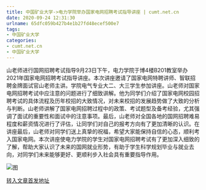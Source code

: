 ```yaml
---
title: 中国矿业大学->电力学院举办国家电网招聘考试指导讲座 | cumt.net.cn
date: 2020-09-24 12:31:30
urlname: 65dfc059b427b4e1b27fd48ecef500e7
tags: 
- 中国矿业大学
categories:
- cumt.net.cn
- 中国矿业大学
---
```

山老师进行国网招聘考试指导9月23日下午，电力学院于博4楼B201教室举办2021年国家电网招聘考试指导讲座。本次讲座邀请了国家电网特聘讲师、智联招聘金牌面试官山老师主讲。学院电气专业大二、大三学生参加讲座。山老师对国家电网招聘考试中应注意的问题进行了细致讲解。他为同学们介绍了国家电网校园招聘考试的具体流程及历年校招的大致情况，对未来校招的发展趋势做了大致的分析与判断。山老师讲解了国家电网招聘过程中的政策、考试题型及备考经验，尤其强调了面试的重要性和面试中的注意事项。最后，山老师对全国各地的国网招聘难易程度和薪资情况进行了评估，让同学们对自己的报考方向有了更加清晰的认识。在讲座最后，山老师对同学们送上真挚的祝福，希望大家能保持自信的心态，顺利考入国家电网。本次讲座使电力学院的学生对国家电网招聘考试有了更加深入细致的了解，帮助大家认识了未来的国网就业形势，有助于学生科学规划毕业与就业去向，对同学们未来能够更好、更顺利步入社会具有重要指导作用。

![图](http://xwzx.cumt.edu.cn/_upload/article/images/c2/87/1042326e430abcc37e65d2a5018f/8f04bd93-9a7d-4c48-84d2-71aeb6d364eb.jpg)

[转入文章首发地址](http://xwzx.cumt.edu.cn/c8/f3/c523a575731/page.htm)